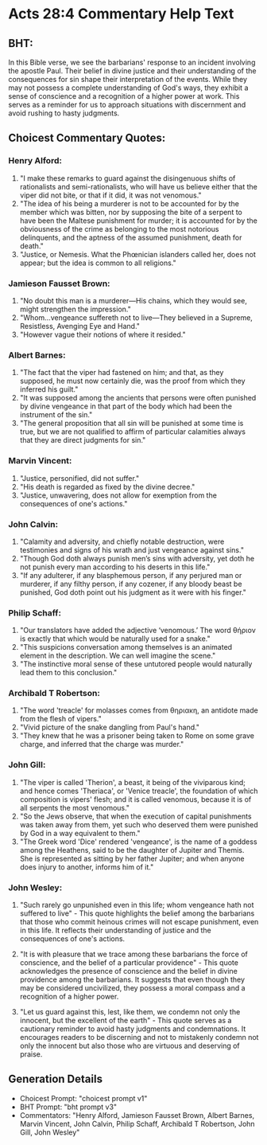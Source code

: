 # Acts 28:4 Commentary Help Text

## BHT:
In this Bible verse, we see the barbarians' response to an incident involving the apostle Paul. Their belief in divine justice and their understanding of the consequences for sin shape their interpretation of the events. While they may not possess a complete understanding of God's ways, they exhibit a sense of conscience and a recognition of a higher power at work. This serves as a reminder for us to approach situations with discernment and avoid rushing to hasty judgments.

## Choicest Commentary Quotes:
### Henry Alford:
1. "I make these remarks to guard against the disingenuous shifts of rationalists and semi-rationalists, who will have us believe either that the viper did not bite, or that if it did, it was not venomous."
2. "The idea of his being a murderer is not to be accounted for by the member which was bitten, nor by supposing the bite of a serpent to have been the Maltese punishment for murder; it is accounted for by the obviousness of the crime as belonging to the most notorious delinquents, and the aptness of the assumed punishment, death for death."
3. "Justice, or Nemesis. What the Phœnician islanders called her, does not appear; but the idea is common to all religions."

### Jamieson Fausset Brown:
1. "No doubt this man is a murderer—His chains, which they would see, might strengthen the impression."
2. "Whom...vengeance suffereth not to live—They believed in a Supreme, Resistless, Avenging Eye and Hand."
3. "However vague their notions of where it resided."

### Albert Barnes:
1. "The fact that the viper had fastened on him; and that, as they supposed, he must now certainly die, was the proof from which they inferred his guilt."
2. "It was supposed among the ancients that persons were often punished by divine vengeance in that part of the body which had been the instrument of the sin."
3. "The general proposition that all sin will be punished at some time is true, but we are not qualified to affirm of particular calamities always that they are direct judgments for sin."

### Marvin Vincent:
1. "Justice, personified, did not suffer." 
2. "His death is regarded as fixed by the divine decree." 
3. "Justice, unwavering, does not allow for exemption from the consequences of one's actions."

### John Calvin:
1. "Calamity and adversity, and chiefly notable destruction, were testimonies and signs of his wrath and just vengeance against sins."
2. "Though God doth always punish men’s sins with adversity, yet doth he not punish every man according to his deserts in this life."
3. "If any adulterer, if any blasphemous person, if any perjured man or murderer, if any filthy person, if any cozener, if any bloody beast be punished, God doth point out his judgment as it were with his finger."

### Philip Schaff:
1. "Our translators have added the adjective ‘venomous.’ The word θήριον is exactly that which would be naturally used for a snake."
2. "This suspicions conversation among themselves is an animated element in the description. We can well imagine the scene."
3. "The instinctive moral sense of these untutored people would naturally lead them to this conclusion."

### Archibald T Robertson:
1. "The word 'treacle' for molasses comes from θηριακη, an antidote made from the flesh of vipers." 
2. "Vivid picture of the snake dangling from Paul's hand." 
3. "They knew that he was a prisoner being taken to Rome on some grave charge, and inferred that the charge was murder."

### John Gill:
1. "The viper is called 'Therion', a beast, it being of the viviparous kind; and hence comes 'Theriaca', or 'Venice treacle', the foundation of which composition is vipers' flesh; and it is called venomous, because it is of all serpents the most venomous."
2. "So the Jews observe, that when the execution of capital punishments was taken away from them, yet such who deserved them were punished by God in a way equivalent to them."
3. "The Greek word 'Dice' rendered 'vengeance', is the name of a goddess among the Heathens, said to be the daughter of Jupiter and Themis. She is represented as sitting by her father Jupiter; and when anyone does injury to another, informs him of it."

### John Wesley:
1. "Such rarely go unpunished even in this life; whom vengeance hath not suffered to live" - This quote highlights the belief among the barbarians that those who commit heinous crimes will not escape punishment, even in this life. It reflects their understanding of justice and the consequences of one's actions.

2. "It is with pleasure that we trace among these barbarians the force of conscience, and the belief of a particular providence" - This quote acknowledges the presence of conscience and the belief in divine providence among the barbarians. It suggests that even though they may be considered uncivilized, they possess a moral compass and a recognition of a higher power.

3. "Let us guard against this, lest, like them, we condemn not only the innocent, but the excellent of the earth" - This quote serves as a cautionary reminder to avoid hasty judgments and condemnations. It encourages readers to be discerning and not to mistakenly condemn not only the innocent but also those who are virtuous and deserving of praise.


## Generation Details
- Choicest Prompt: "choicest prompt v1"
- BHT Prompt: "bht prompt v3"
- Commentators: "Henry Alford, Jamieson Fausset Brown, Albert Barnes, Marvin Vincent, John Calvin, Philip Schaff, Archibald T Robertson, John Gill, John Wesley"
